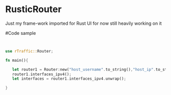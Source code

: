 # RusticRouter
Just my frame-work imported for Rust UI for now still heavily working on it






#Code sample 



```rust 


use rTraffic::Router;

fn main(){

   let router1 = Router:new("host_username".to_string(),"host_ip".to_string(),"host_password".to_string(),"cisco|Cisco".to_string())
   router1.interfaces_ipv4();
   let interfaces = router1.interfaces_ipv4.unwrap();

}








```
